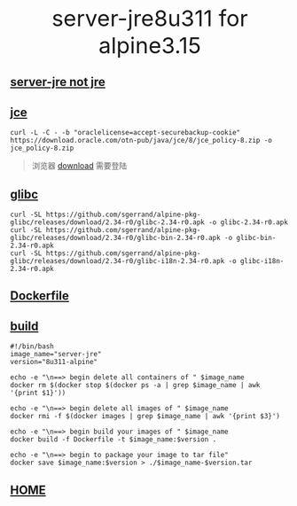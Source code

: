 <div style="text-align: center;font-size: 40px;">server-jre8u311 for alpine3.15</div>

## [server-jre not jre](https://www.oracle.com/java/technologies/downloads/)

## [jce](https://www.oracle.com/cn/java/technologies/javase-jce8-downloads.html)

```shell
curl -L -C - -b "oraclelicense=accept-securebackup-cookie" https://download.oracle.com/otn-pub/java/jce/8/jce_policy-8.zip -o jce_policy-8.zip
```

> 浏览器 [download](https://www.oracle.com/cn/java/technologies/javase-jce8-downloads.html) 需要登陆

## [glibc](https://github.com/sgerrand/alpine-pkg-glibc/releases)

```shell
curl -SL https://github.com/sgerrand/alpine-pkg-glibc/releases/download/2.34-r0/glibc-2.34-r0.apk -o glibc-2.34-r0.apk
curl -SL https://github.com/sgerrand/alpine-pkg-glibc/releases/download/2.34-r0/glibc-bin-2.34-r0.apk -o glibc-bin-2.34-r0.apk
curl -SL https://github.com/sgerrand/alpine-pkg-glibc/releases/download/2.34-r0/glibc-i18n-2.34-r0.apk -o glibc-i18n-2.34-r0.apk
```

## [Dockerfile](Dockerfile)

## [build]()

```shell
#!/bin/bash
image_name="server-jre"
version="8u311-alpine"

echo -e "\n==> begin delete all containers of " $image_name
docker rm $(docker stop $(docker ps -a | grep $image_name | awk '{print $1}'))

echo -e "\n==> begin delete all images of " $image_name
docker rmi -f $(docker images | grep $image_name | awk '{print $3}')

echo -e "\n==> begin build your images of " $image_name
docker build -f Dockerfile -t $image_name:$version .

echo -e "\n==> begin to package your image to tar file"
docker save $image_name:$version > ./$image_name-$version.tar
```

## [HOME](../../../index.md)